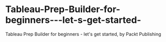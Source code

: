 # Tableau-Prep-Builder-for-beginners---let-s-get-started-
Tableau Prep Builder for beginners - let's get started, by Packt Publishing
